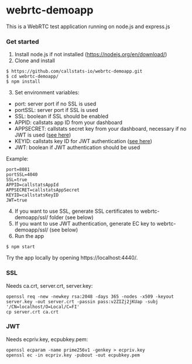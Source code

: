 # webrtc-demoapp

This is a WebRTC test application running on node.js and express.js

### Get started

1. Install node.js if not installed (https://nodejs.org/en/download/)
2. Clone and install
```
$ https://github.com/callstats-io/webrtc-demoapp.git
$ cd webrtc-demoapp/
$ npm install
```
3. Set environment variables:
  - port: server port if no SSL is used
  - portSSL: server port if SSL is used
  - SSL: boolean if SSL should be enabled
  - APPID: callstats app ID from your dashboard 
  - APPSECRET: callstats secret key from your dashboard, necessary if no JWT is used ([see here](https://callstats.io/api/#step-2-initialize-with-appsecret))
  - KEYID: callstats key ID for JWT authentication ([see here](https://callstats.io/api/#third-party-authentication))
  - JWT: boolean if JWT authentication should be used

Example:
```
port=8081
portSSL=4040
SSL=true
APPID=callstatsAppId
APPSECRET=callstatsAppSecret
KEYID=callstatsKeyID
JWT=true
```
4. If you want to use SSL, generate SSL certificates to webrtc-demoapp/ssl/ folder (see below)
5. If you want to use JWT authentication, generate EC key to webrtc-demoapp/ssl/ (see below)
5. Run the app
```
$ npm start
```
  Try the app locally by opening https://localhost:4440/.

### SSL
Needs ca.crt, server.crt, server.key:
```
openssl req -new -newkey rsa:2048 -days 365 -nodes -x509 -keyout server.key -out server.crt -passin pass:v2ZIZj2jKUap -subj '/CN=localhost/O=Local/C=FI'
cp server.crt ca.crt
```

### JWT
Needs ecpriv.key, ecpubkey.pem:
```
openssl ecparam -name prime256v1 -genkey > ecpriv.key
openssl ec -in ecpriv.key -pubout -out ecpubkey.pem
```

